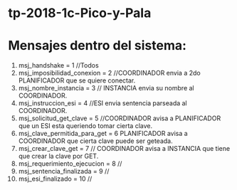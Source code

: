 # tp-2018-1c-Pico-y-Pala

# Mensajes dentro del sistema:

1) msj_handshake = 1 //Todos
2) msj_imposibilidad_conexion = 2 //COORDINADOR envia a 2do PLANIFICADOR que se quiere conectar.
3) msj_nombre_instancia = 3 // INSTANCIA envia su nombre al COORDINADOR.
4) msj_instruccion_esi = 4 //ESI envia sentencia parseada al COORDINADOR.
5) msj_solicitud_get_clave = 5 //COORDINADOR avisa a PLANIFICADOR que un ESI esta queriendo tomar cierta clave.
6) msj_clave_permitida_para_get = 6 PLANIFICADOR avisa a COORDINADOR que cierta clave puede ser geteada.
7) msj_crear_clave_get = 7 // COORDINADOR avisa a INSTANCIA que tiene que crear la clave por GET.
8) msj_requerimiento_ejecucion = 8 //
9) msj_sentencia_finalizada = 9 //
10) msj_esi_finalizado = 10 //
